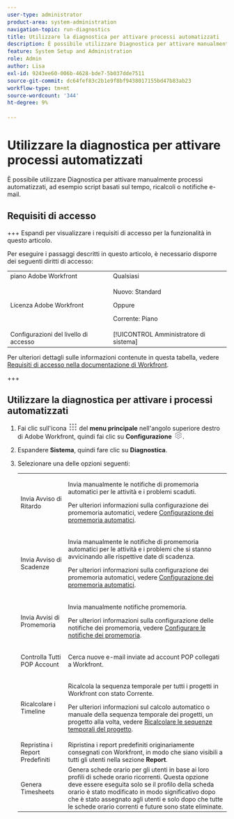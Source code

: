 ```yaml
---
user-type: administrator
product-area: system-administration
navigation-topic: run-diagnostics
title: Utilizzare la diagnostica per attivare processi automatizzati
description: È possibile utilizzare Diagnostica per attivare manualmente processi automatizzati, ad esempio script basati sul tempo, ricalcoli o notifiche e-mail.
feature: System Setup and Administration
role: Admin
author: Lisa
exl-id: 9243ee60-006b-4628-bde7-5b037dde7511
source-git-commit: dc64fef83c2b1e9f8bf9438017155bd47b83ab23
workflow-type: tm+mt
source-wordcount: '344'
ht-degree: 9%

---
```


# Utilizzare la diagnostica per attivare processi automatizzati

<!--
<p data-mc-conditions="QuicksilverOrClassic.Draft mode">**DON'T DELETE, DRAFT OR HIDE THIS ARTICLE. IT IS LINKED TO THE PRODUCT, THROUGH THE CONTEXT SENSITIVE HELP LINKS. **</p>
-->

È possibile utilizzare Diagnostica per attivare manualmente processi automatizzati, ad esempio script basati sul tempo, ricalcoli o notifiche e-mail.

## Requisiti di accesso

+++ Espandi per visualizzare i requisiti di accesso per la funzionalità in questo articolo.

Per eseguire i passaggi descritti in questo articolo, è necessario disporre dei seguenti diritti di accesso:

<table style="table-layout:auto"> 
 <col> 
 <col> 
 <tbody> 
  <tr> 
   <td role="rowheader">piano Adobe Workfront</td> 
   <td>Qualsiasi</td> 
  </tr> 
  <tr> 
  <tr> 
   <td role="rowheader">Licenza Adobe Workfront</td> 
   <td><p>Nuovo: Standard</p>
       <p>Oppure</p>
       <p>Corrente: Piano</p></td>
  </tr> 
  </tr> 
  <tr> 
   <td role="rowheader">Configurazioni del livello di accesso</td> 
   <td>[!UICONTROL Amministratore di sistema]</td>
  </tr> 
 </tbody> 
</table>

Per ulteriori dettagli sulle informazioni contenute in questa tabella, vedere [Requisiti di accesso nella documentazione di Workfront](/help/quicksilver/administration-and-setup/add-users/access-levels-and-object-permissions/access-level-requirements-in-documentation.md).

+++

## Utilizzare la diagnostica per attivare i processi automatizzati

1. Fai clic sull&#39;icona ![](assets/main-menu-icon.png) del **menu principale** nell&#39;angolo superiore destro di Adobe Workfront, quindi fai clic su **Configurazione** ![](assets/gear-icon-settings.png).

1. Espandere **Sistema**, quindi fare clic su **Diagnostica**.
1. Selezionare una delle opzioni seguenti:

   <table style="table-layout:auto"> 
    <col> 
    <col> 
    <tbody> 
     <tr> 
      <td role="rowheader">Invia Avviso di Ritardo</td> 
      <td> <p>Invia manualmente le notifiche di promemoria automatici per le attività e i problemi scaduti. </p> <p>Per ulteriori informazioni sulla configurazione dei promemoria automatici, vedere <a href="../../../administration-and-setup/manage-workfront/emails/setting-up-automatic-reminders.md" class="MCXref xref">Configurazione dei promemoria automatici</a>.</p> </td> 
     </tr> 
     <tr> 
      <td role="rowheader">Invia Avviso di Scadenze</td> 
      <td> <p>Invia manualmente le notifiche di promemoria automatici per le attività e i problemi che si stanno avvicinando alle rispettive date di scadenza.</p> <p>Per ulteriori informazioni sulla configurazione dei promemoria automatici, vedere <a href="../../../administration-and-setup/manage-workfront/emails/setting-up-automatic-reminders.md" class="MCXref xref">Configurazione dei promemoria automatici</a>.</p> </td> 
     </tr> 
     <tr> 
      <td role="rowheader">Invia Avvisi di Promemoria</td> 
      <td> <p>Invia manualmente notifiche promemoria. </p> <p>Per ulteriori informazioni sulla configurazione delle notifiche dei promemoria, vedere <a href="../../../administration-and-setup/manage-workfront/emails/set-up-reminder-notifications.md" class="MCXref xref">Configurare le notifiche dei promemoria</a>.</p> </td> 
     </tr> 
     <tr> 
      <td role="rowheader">Controlla Tutti POP Account</td> 
      <td> <p>Cerca nuove e-mail inviate ad account POP collegati a Workfront. </p> <!--
        <p data-mc-conditions="QuicksilverOrClassic.Draft mode">For more information about Workfront and POP account integrations, see and <a href="../../../manage-work/requests/create-and-manage-request-queues/queue-details-tab-overview.md" class="MCXref xref">Overview of the Queue Details tab in a project</a>.</p>
       --> </td> 
     </tr> 
     <tr> 
      <td role="rowheader">Ricalcolare i Timeline</td> 
      <td> <p>Ricalcola la sequenza temporale per tutti i progetti in Workfront con stato Corrente. </p> <p>Per ulteriori informazioni sul calcolo automatico o manuale della sequenza temporale dei progetti, un progetto alla volta, vedere <a href="../../../manage-work/projects/manage-projects/recalculate-project-timeline.md" class="MCXref xref">Ricalcolare le sequenze temporali del progetto</a>.</p> </td> 
     </tr> 
     <tr> 
      <td role="rowheader">Repristina i Report Predefiniti</td> 
      <td>Ripristina i report predefiniti originariamente consegnati con Workfront, in modo che siano visibili a tutti gli utenti nella sezione <strong>Report</strong>.</td> 
     </tr> 
     <tr> 
      <td role="rowheader">Genera Timesheets</td> 
      <td>Genera schede orario per gli utenti in base ai loro profili di schede orario ricorrenti. Questa opzione deve essere eseguita solo se il profilo della scheda orario è stato modificato in modo significativo dopo che è stato assegnato agli utenti e solo dopo che tutte le schede orario correnti e future sono state eliminate.</td> 
     </tr> 
    </tbody> 
   </table>

